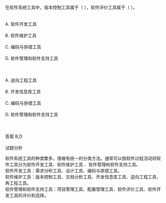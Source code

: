 <div class="detail lh2">在软件系统工具中，版本控制工具属于（  ），软件评价工具属于（  ）。<br/><br/><br/>A. 软件开发工具<br/><br/>B. 软件维护工具<br/><br/>C. 编码与排错工具<br/><br/>D. 软件管理和软件支持工具<br/><br/><br/><br/>A. 逆向工程工具<br/><br/>B. 开发信息库工具<br/><br/>C. 编码与排错工具<br/><br/>D. 软件管理和软件支持工具<br/><br/><br/><br/>答案 B,D<br/><br/>试题分析<br/><p>软件系统工具的种类繁多，很难有统一的分类方法。通常可以按软件过程活动将软件工具分为软件开发工具、软件维护工具 、软件管理和软件支持工具。<br/>
软件开发工具：需求分析工具、设计工具、编码与排错工具。<br/>
软件维护工具：版本控制工具、文档分析工具、开发信息库工具、逆向工程工具、再工程工具。<br/>
软件管理和软件支持工具：项目管理工具、配置管理工具、软件评价工具、软件开发工具的评价和选择。<br/></p></div>